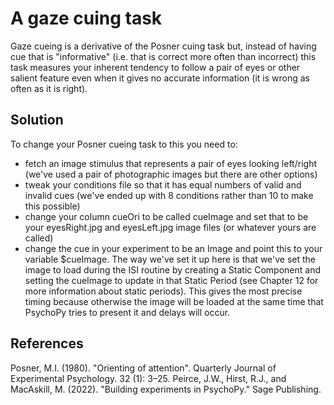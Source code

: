 A gaze cuing task
===============================================

Gaze cueing is a derivative of the Posner cuing task but, instead of having cue
that is "informative" (i.e. that is correct more often than incorrect) this
task measures your inherent tendency to follow a pair of eyes or other salient
feature even when it gives no accurate information (it is wrong as often as it
is right).

Solution
--------------

To change your Posner cueing task to this you need to:

  - fetch an image stimulus that represents a pair of eyes looking left/right
    (we've used a pair of photographic images but there are other options)
  - tweak your conditions file so that it has equal numbers of valid and invalid
    cues (we've ended up with 8 conditions rather than 10 to make this possible)
  - change your column cueOri to be called cueImage and set that to be your
    eyesRight.jpg and eyesLeft.jpg image files (or whatever yours are called)
  - change the cue in your experiment to be an Image and point this to your
    variable $cueImage. The way we've set it up here is that we've set the
    image to load during the ISI routine by creating a Static Component and
    setting the cueImage to update in that Static Period (see Chapter 12 for
    more information about static periods). This gives the most precise timing
    because otherwise the image will be loaded at the same time that PsychoPy
    tries to present it and delays will occur.

References
--------------

Posner, M.I. (1980). "Orienting of attention". Quarterly Journal of Experimental Psychology. 32 (1): 3–25.
Peirce, J.W., Hirst, R.J., and MacAskill, M. (2022). "Building experiments in PsychoPy." Sage Publishing.
